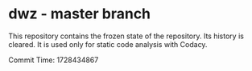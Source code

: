 # dwz - master branch

This repository contains the frozen state of the repository.
Its history is cleared. It is used only for static code
analysis with Codacy.

Commit Time: 1728434867